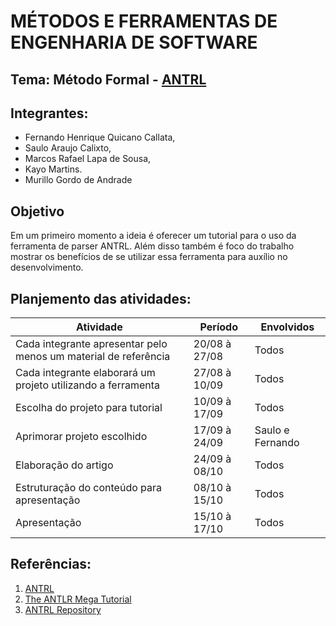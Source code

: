# MÉTODOS E FERRAMENTAS DE ENGENHARIA DE SOFTWARE

## Tema: Método Formal - [ANTRL](http://www.antlr.org/)

## Integrantes:
  * Fernando Henrique Quicano Callata,
  * Saulo Araujo Calixto,
  * Marcos Rafael Lapa de Sousa,
  * Kayo Martins.
  * Murillo Gordo de Andrade
  
  ## Objetivo
  
  Em um primeiro momento a ideia é oferecer um tutorial para o uso da ferramenta de parser ANTRL. Além disso também é foco do trabalho mostrar os benefícios de se utilizar essa ferramenta para auxílio no desenvolvimento.
  
  ## Planjemento das atividades:

| Atividade  | Período | Envolvidos |
| ------------- | ------------- | ------------- |
| Cada integrante apresentar pelo menos um material de referência | 20/08 à 27/08  | Todos |
| Cada integrante elaborará um projeto utilizando a ferramenta | 27/08 à 10/09  | Todos |
| Escolha do projeto para tutorial | 10/09 à 17/09  | Todos |
| Aprimorar projeto escolhido | 17/09 à 24/09 | Saulo e Fernando |
| Elaboração do artigo | 24/09 à 08/10 | Todos |
| Estruturação do conteúdo para apresentação | 08/10 à 15/10  | Todos |
| Apresentação | 15/10 à 17/10  | Todos |

  ## Referências:
  
  1. [ANTRL](http://www.antlr.org/)
  2. [The ANTLR Mega Tutorial](https://tomassetti.me/antlr-mega-tutorial/)
  3. [ANTRL Repository](https://github.com/antlr/antlr4)
